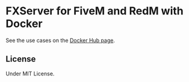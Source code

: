 # FXServer for FiveM and RedM with Docker

See the use cases on the [Docker Hub page](https://hub.docker.com/r/traskin/fxserver).

## License

Under MIT License.
